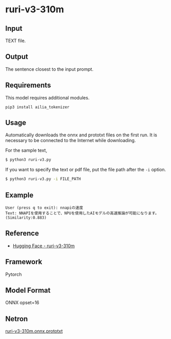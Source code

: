 # ruri-v3-310m 

## Input

TEXT file.

## Output

The sentence closest to the input prompt.

## Requirements

This model requires additional modules.

```
pip3 install ailia_tokenizer
```

## Usage

Automatically downloads the onnx and prototxt files on the first run.
It is necessary to be connected to the Internet while downloading.

For the sample text,
```bash
$ python3 ruri-v3.py
```

If you want to specify the text or pdf file, put the file path after the `-i` option.  
```bash
$ python3 ruri-v3.py -i FILE_PATH
```

## Example

```
User (press q to exit): nnapiの速度
Text: NNAPIを使用することで、NPUを使用したAIモデルの高速推論が可能になります。 (Similarity:0.883)
```

## Reference

- [Hugging Face - ruri-v3-310m ](https://huggingface.co/cl-nagoya/ruri-v3-310m)

## Framework

Pytorch

## Model Format

ONNX opset=16

## Netron

[ruri-v3-310m.onnx.prototxt](https://netron.app/?url=https://storage.googleapis.com/ailia-models/ruri-v3/ruri-v3-310m.onnx.prototxt)  
